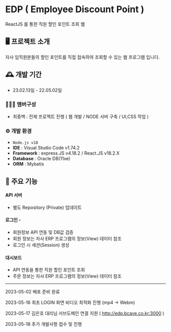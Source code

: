 # EDP ( Employee Discount Point )
ReactJS 를 통한 직원 할인 포인트 조회 웹


## 🖥️ 프로젝트 소개
자사 임직원분들의 할인 포인트를 직접 접속하여 조회할 수 있는 웹 프로그램 입니다.
<br>

## 🕰️ 개발 기간
* 23.02.13일 - 22.05.02일

### 🧑‍🤝‍🧑 맴버구성
 - 최중백 : 전체 프로젝트 진행 ( 웹 개발 / NODE 서버 구축 / UI,CSS 작업 )

### ⚙️ 개발 환경
- `Node.js v18`
- **IDE** : Visual Studio Code v1.74.2
- **Framework** : express.JS v4.18.2 / React.JS v18.2.X
- **Database** : Oracle DB(11xe)
- **ORM** : Mybatis

## 📌 주요 기능
#### API 서버
- 별도 Repository (Private) 업데이트
#### 로그인 - 
<!-- <a href="https://github.com/chaehyuenwoo/SpringBoot-Project-MEGABOX/wiki/%EC%A3%BC%EC%9A%94-%EA%B8%B0%EB%8A%A5-%EC%86%8C%EA%B0%9C(Login)" >상세보기 - WIKI 이동</a> -->
- 회원정보 API 연동 및 DB값 검증
- 회원 정보는 자사 ERP 프로그램의 정보(View) 데이터 참조
- 로그인 시 세션(Session) 생성
#### 대시보드
- API 연동을 통한 직원 할인 포인트 조회
- 주문 정보는 자사 ERP 프로그램의 정보(View) 데이터 참조

___
2023-05-02 배포 준비 완료

2023-05-16 최초 LOGIN 화면 비디오 최적화 진행 (mp4 -> Webm)

2023-05-17 김은호 대리님 서브도메인 연결 지원 ( http://edp.bcave.co.kr:3000 )

2023-05-18 추가 개발사항 접수 및 진행
